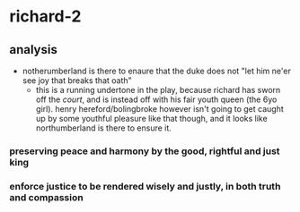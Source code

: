 # richard-2
## analysis
- notherumberland is there to enaure that the duke does not "let him ne'er see joy that breaks that oath"
	- this is a running undertone in the play, because richard has sworn off the *court*, and is instead off with his fair youth queen (the 6yo girl). henry hereford/bolingbroke however isn't going to get caught up by some youthful pleasure like that though, and it looks like northumberland is there to ensure it.

### preserving peace and harmony by the good, rightful and just king
### enforce justice to be rendered wisely and justly, in both truth and compassion
